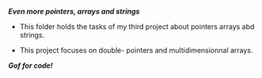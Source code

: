 ***Even more pointers, arrays and strings***

* This folder holds the tasks of my third project about pointers arrays abd strings.

* This project focuses on double- pointers and multidimensionnal arrays.

***Gof for code!***
